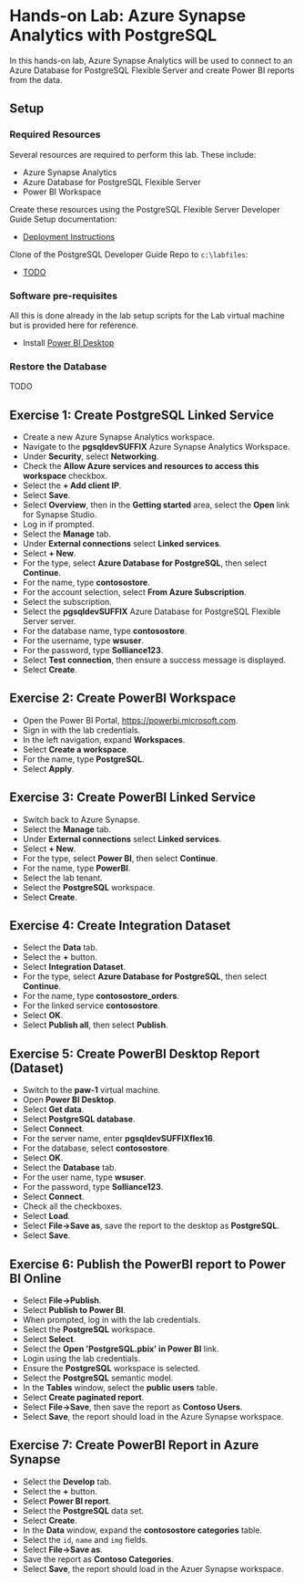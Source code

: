 # Hands-on Lab: Azure Synapse Analytics with PostgreSQL

In this hands-on lab, Azure Synapse Analytics will be used to connect to an Azure Database for PostgreSQL Flexible Server and create Power BI reports from the data.

## Setup

### Required Resources

Several resources are required to perform this lab. These include:

- Azure Synapse Analytics
- Azure Database for PostgreSQL Flexible Server
- Power BI Workspace

Create these resources using the PostgreSQL Flexible Server Developer Guide Setup documentation:

- [Deployment Instructions](../../../11_03_Setup/00_Template_Deployment_Instructions.md)

Clone of the PostgreSQL Developer Guide Repo to `c:\labfiles`:

- [TODO]()

### Software pre-requisites

All this is done already in the lab setup scripts for the Lab virtual machine but is provided here for reference.

- Install [Power BI Desktop](https://www.microsoft.com/download/details.aspx?id=58494)

### Restore the Database

TODO

## Exercise 1: Create PostgreSQL Linked Service

- Create a new Azure Synapse Analytics workspace.
- Navigate to the **pgsqldevSUFFIX** Azure Synapse Analytics Workspace.
- Under **Security**, select **Networking**.
- Check the **Allow Azure services and resources to access this workspace** checkbox.
- Select the **+ Add client IP**.
- Select **Save**.
- Select **Overview**, then in the **Getting started** area, select the **Open** link for Synapse Studio.
- Log in if prompted.
- Select the **Manage** tab.
- Under **External connections** select **Linked services**.
- Select **+ New**.
- For the type, select **Azure Database for PostgreSQL**, then select **Continue**.
- For the name, type **contosostore**.
- For the account selection, select **From Azure Subscription**.
- Select the subscription.
- Select the **pgsqldevSUFFIX** Azure Database for PostgreSQL Flexible Server server.
- For the database name, type **contosostore**.
- For the username, type **wsuser**.
- For the password, type **Solliance123**.
- Select **Test connection**, then ensure a success message is displayed.
- Select **Create**.

## Exercise 2: Create PowerBI Workspace

- Open the Power BI Portal, https://powerbi.microsoft.com.
- Sign in with the lab credentials.
- In the left navigation, expand **Workspaces**.
- Select **Create a workspace**.
- For the name, type **PostgreSQL**.
- Select **Apply**.

## Exercise 3: Create PowerBI Linked Service

- Switch back to Azure Synapse.
- Select the **Manage** tab.
- Under **External connections** select **Linked services**.
- Select **+ New**.
- For the type, select **Power BI**, then select **Continue**.
- For the name, type **PowerBI**.
- Select the lab tenant.
- Select the **PostgreSQL** workspace.
- Select **Create**.

## Exercise 4: Create Integration Dataset

- Select the **Data** tab.
- Select the **+** button.
- Select **Integration Dataset**.
- For the type, select **Azure Database for PostgreSQL**, then select **Continue**.
- For the name, type **contosostore_orders**.
- For the linked service **contosostore**.
- Select **OK**.
- Select **Publish all**, then select **Publish**.

## Exercise 5: Create PowerBI Desktop Report (Dataset)

- Switch to the **paw-1** virtual machine.
- Open **Power BI Desktop**.
- Select **Get data**.
- Select **PostgreSQL database**.
- Select **Connect**.
- For the server name, enter **pgsqldevSUFFIXflex16**.
- For the database, select **contosostore**.
- Select **OK**.
- Select the **Database** tab.
- For the user name, type **wsuser**.
- For the password, type **Solliance123**.
- Select **Connect**.
- Check all the checkboxes.
- Select **Load**.
- Select **File->Save as**, save the report to the desktop as **PostgreSQL**.
- Select **Save**.

## Exercise 6: Publish the PowerBI report to Power BI Online

- Select **File->Publish**.
- Select **Publish to Power BI**.
- When prompted, log in with the lab credentials.
- Select the **PostgreSQL** workspace.
- Select **Select**.
- Select the **Open 'PostgreSQL.pbix' in Power BI** link.
- Login using the lab credentials.
- Ensure the **PostgreSQL** workspace is selected.
- Select the **PostgreSQL** semantic model.
- In the **Tables** window, select the **public users** table.
- Select **Create paginated report**.
- Select **File->Save**, then save the report as **Contoso Users**.
- Select **Save**, the report should load in the Azure Synapse workspace.

## Exercise 7: Create PowerBI Report in Azure Synapse

- Select the **Develop** tab.
- Select the **+** button.
- Select **Power BI report**.
- Select the **PostgreSQL** data set.
- Select **Create**.
- In the **Data** window, expand the **contosostore categories** table.
- Select the `id`, `name` and `img` fields.
- Select **File->Save as**.
- Save the report as **Contoso Categories**.
- Select **Save**, the report should load in the Azuer Synapse workspace.
